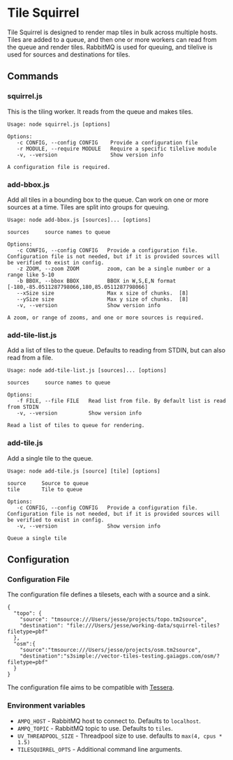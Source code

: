 # Tile Squirrel
Tile Squirrel is designed to render map tiles in bulk across multiple hosts. Tiles are added to a queue, and then one or more workers can read from the queue and render tiles. RabbitMQ is used for queuing, and tilelive is used for sources and destinations for tiles.

## Commands

### squirrel.js
This is the tiling worker. It reads from the queue and makes tiles.

```
Usage: node squirrel.js [options]

Options:
   -c CONFIG, --config CONFIG    Provide a configuration file
   -r MODULE, --require MODULE   Require a specific tilelive module
   -v, --version                 Show version info

A configuration file is required.
```

### add-bbox.js
Add all tiles in a bounding box to the queue. Can work on one or more sources at a time. Tiles are split into groups for queuing. 

```
Usage: node add-bbox.js [sources]... [options]

sources     source names to queue

Options:
   -c CONFIG, --config CONFIG   Provide a configuration file. Configuration file is not needed, but if it is provided sources will be verified to exist in config.
   -z ZOOM, --zoom ZOOM         zoom, can be a single number or a range like 5-10
   -b BBOX, --bbox BBOX         BBOX in W,S,E,N format  [-180,-85.0511287798066,180,85.0511287798066]
   --xSize size                 Max x size of chunks.  [8]
   --ySize size                 Max y size of chunks.  [8]
   -v, --version                Show version info

A zoom, or range of zooms, and one or more sources is required.
```

### add-tile-list.js
Add a list of tiles to the queue. Defaults to reading from STDIN, but can also read from a file.

```
Usage: node add-tile-list.js [sources]... [options]

sources     source names to queue

Options:
   -f FILE, --file FILE   Read list from file. By default list is read from STDIN
   -v, --version          Show version info

Read a list of tiles to queue for rendering.
```

### add-tile.js
Add a single tile to the queue.

```
Usage: node add-tile.js [source] [tile] [options]

source     Source to queue
tile       Tile to queue

Options:
   -c CONFIG, --config CONFIG   Provide a configuration file. Configuration file is not needed, but if it is provided sources will be verified to exist in config.
   -v, --version                Show version info

Queue a single tile
```


## Configuration

### Configuration File
The configuration file defines a tilesets, each with a source and a sink.

```
{
  "topo": {
    "source": "tmsource:///Users/jesse/projects/topo.tm2source",
    "destination": "file:///Users/jesse/working-data/squirrel-tiles?filetype=pbf"
  },
  "osm":{
    "source":"tmsource:///Users/jesse/projects/osm.tm2source",
    "destination":"s3simple://vector-tiles-testing.gaiagps.com/osm/?filetype=pbf"
  }
}
```

The configuration file aims to be compatible with [Tessera](https://github.com/mojodna/tessera).

### Environment variables
* `AMPQ_HOST` - RabbitMQ host to connect to. Defaults to `localhost`.
* `AMPQ_TOPIC` - RabbitMQ topic to use. Defaults to `tiles`.
* `UV_THREADPOOL_SIZE` - Threadpool size to use. defaults to `max(4, cpus * 1.5)`
* `TILESQUIRREL_OPTS` - Additional command line arguments.
